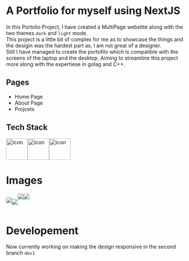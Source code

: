 # A Portfolio for myself using NextJS

In this Portolio Project, I have created a MultiPage webstite along with the two themes `dark` and `light` mode. 
<br>
This project is a little bit of complex for me as to showcase the things and the desigin was the hardest part as, I am not great of a designer. <br>
Still I have managed to create the portofilo which is compatible with the screens of the laptop and the desktop. Aiming to streamline this project more along with the expertiese in golag and C++.

## Pages
- Home Page
- About Page
- Projcets

## Tech Stack 
<div style="display: flex; align-items: flex-start;"><img src="https://techstack-generator.vercel.app/react-icon.svg" alt="icon" width="59" height="59" /><img src="https://techstack-generator.vercel.app/js-icon.svg" alt="icon" width="59" height="59" /><img src="https://techstack-generator.vercel.app/github-icon.svg" alt="icon" width="59" height="59" /></div>

# Images

<div style="display: flex; align-items: flex-center;">
  <img src="https://github.com/Abiji-2020/Portfolio/assets/145255212/6aac2fcc-13b0-41e0-8d1b-dcb310b16a8e" style="margin-top:10px;"/>
  <br>
  <img src="https://github.com/Abiji-2020/Portfolio/assets/145255212/1012779b-8eef-4b9a-9631-46602a4705d3" style="margin-top:15px; margin-bottom:15px;"/><br>
  <img src="https://github.com/Abiji-2020/Portfolio/assets/145255212/f0b79221-dc84-4fb4-940c-77dcbf6d163e" /><br>
    <img src="https://github.com/Abiji-2020/Portfolio/assets/145255212/1211e05d-3349-47ac-bc8a-580223b5b302" />
</div>

# Developement 

Now currently working on making the design responsive in the second branch `dev1`


